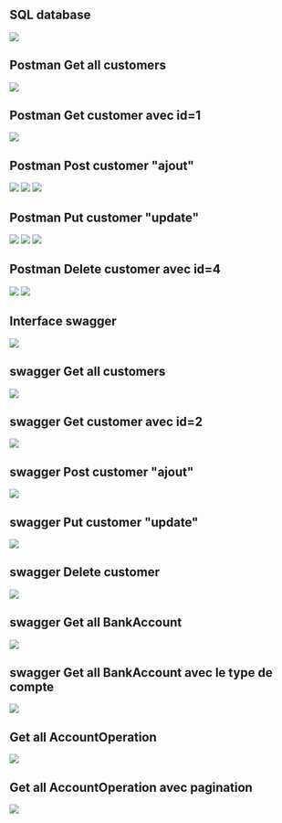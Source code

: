 <h2>SQL database </h2>
<img src="pictures/sql_base.jpg"/>

<h2>Postman Get all customers</h2>
<img src="pictures/postman_customers1.jpg"/>

<h2>Postman Get  customer avec id=1</h2>
<img src="pictures/postman_customers2.jpg"/>

<h2>Postman Post  customer "ajout"</h2>
<img src="pictures/postman_customers_ajout1.jpg"/>
<img src="pictures/postman_customers_ajout2.jpg"/>
<img src="pictures/postman_customers_ajout3.jpg"/>

<h2>Postman Put  customer "update"</h2>
<img src="pictures/postman_customers_update1.jpg"/>
<img src="pictures/postman_customers_update2.jpg"/>
<img src="pictures/postman_customers_update3.jpg"/>

<h2>Postman Delete  customer avec id=4</h2>
<img src="pictures/postman_customers_delete1.jpg"/>
<img src="pictures/postman_customers_delete2.jpg"/>


<h2>Interface swagger</h2>
<img src="pictures/swagger_interface.jpg"/>

<h2>swagger Get all customers</h2>
<img src="pictures/swagger_get.jpg"/>

<h2>swagger Get  customer avec id=2</h2>
<img src="pictures/swagger_get_id.jpg"/>

<h2>swagger Post  customer "ajout" </h2>
<img src="pictures/swagger_post.jpg"/>

<h2>swagger Put  customer "update" </h2>
<img src="pictures/swagger_put.jpg"/>

<h2>swagger Delete  customer  </h2>
<img src="pictures/swagger_delete.jpg"/>

<h2>swagger Get all BankAccount</h2>
<img src="pictures/bankaccount_get.jpg"/>

<h2>swagger Get all BankAccount avec le type de compte</h2>
<img src="pictures/bankaccount_get._with_type.jpg"/>

<h2> Get all AccountOperation </h2>
<img src="pictures/operations_get.jpg"/>


<h2> Get all AccountOperation avec pagination </h2>
<img src="pictures/operations_get_pagination.jpg"/>


